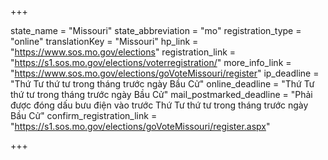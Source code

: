 +++

state_name = "Missouri"
state_abbreviation = "mo"
registration_type = "online"
translationKey = "Missouri"
hp_link = "https://www.sos.mo.gov/elections"
registration_link = "https://s1.sos.mo.gov/elections/voterregistration/"
more_info_link = "https://www.sos.mo.gov/elections/goVoteMissouri/register"
ip_deadline = "Thứ Tư thứ tư trong tháng trước ngày Bầu Cử"
online_deadline = "Thứ Tư thứ tư trong tháng trước ngày Bầu Cử"
mail_postmarked_deadline = "Phải được đóng dấu bưu điện vào trước Thứ Tư thứ tư trong tháng trước ngày Bầu Cử"
confirm_registration_link = "https://s1.sos.mo.gov/elections/goVoteMissouri/register.aspx"

+++